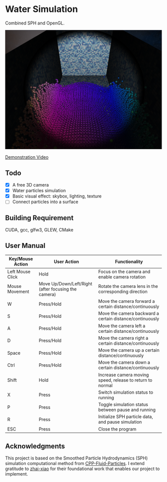 # Water Simulation

Combined SPH and OpenGL.

![1696963993957](image/README/1696963993957.png)

[Demonstration Video](https://github.com/Qervas/qervas.github.io/blob/master/assets/video/water_simulation.mp4?raw=true)


## Todo

* [X] A free 3D camera
* [X] Water particles simulation
* [X] Basic visual effect: skybox, lighting, texture
* [ ] Connect particles into a surface

## Building Requirement

CUDA, gcc, glfw3, GLEW, CMake

## User Manual


| Key/Mouse Action | User Action                                         | Functionality                                             |
| ---------------- | --------------------------------------------------- | --------------------------------------------------------- |
| Left Mouse Click | Hold                                                | Focus on the camera and enable camera rotation            |
| Mouse Movement   | Move Up/Down/Left/Right (after focusing the camera) | Rotate the camera lens in the corresponding direction     |
| W                | Press/Hold                                          | Move the camera forward a certain distance/continuously   |
| S                | Press/Hold                                          | Move the camera backward a certain distance/continuously  |
| A                | Press/Hold                                          | Move the camera left a certain distance/continuously      |
| D                | Press/Hold                                          | Move the camera right a certain distance/continuously     |
| Space            | Press/Hold                                          | Move the camera up a certain distance/continuously        |
| Ctrl             | Press/Hold                                          | Move the camera down a certain distance/continuously      |
| Shift            | Hold                                                | Increase camera moving speed, release to return to normal |
| X                | Press                                               | Switch simulation status to running                       |
| P                | Press                                               | Toggle simulation status between pause and running        |
| R                | Press                                               | Initialize SPH particle data, and pause simulation        |
| ESC              | Press                                               | Close the program                                         |

## Acknowledgments

This project is based on the Smoothed Particle Hydrodynamics (SPH) simulation computational method from [CPP-Fluid-Particles](https://github.com/zhai-xiao/CPP-Fluid-Particles). I extend gratitude to [zhai-xiao](https://github.com/zhai-xiao) for their foundational work that enables our project to implement.
